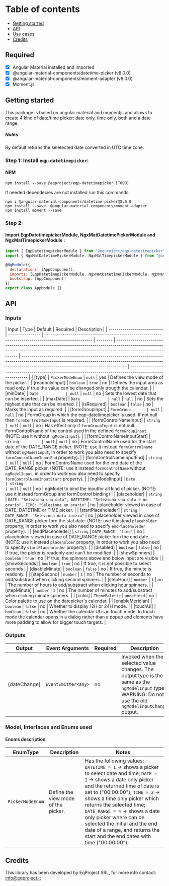 # Table of contents

- [Getting started](#getting-started)
- [API](#api)
- [Use cases](#use-cases)
- [Credits](#credits)

## Required

- [x] Angular Material installed and imported
- [x] @angular-material-components/datetime-picker (v8.0.0)
- [x] @angular-material-components/moment-adapter (v8.0.0)
- [x] Moment.js

## Getting started

This package is based on angular material and momentjs and allows to create 4 kind of date/time picker: date only, time only, both and a date range.

##### Notes

By default returns the seletected date converted in UTC time zone.

### Step 1: Install `eqp-datetimepicker`:

#### NPM

```shell
npm install --save @eqproject/eqp-datetimepicker [TODO]
```

If needed dependecies are not installed run this commands:

```shell
npm i @angular-material-components/datetime-picker@8.0.0
npm install --save  @angular-material-components/moment-adapter
npm install moment --save
```

### Step 2:

#### Import EqpDatetimepickerModule, NgxMatDatetimePickerModule and NgxMatTimepickerModule :

```js
import { EqpDatetimepickerModule } from "@eqproject/eqp-datetimepicker";
import { NgxMatDatetimePickerModule, NgxMatTimepickerModule } from "@angular-material-components/datetime-picker";

@NgModule({
  declarations: [AppComponent],
  imports: [EqpDatetimepickerModule, NgxMatDatetimePickerModule, NgxMatTimepickerModule],
  bootstrap: [AppComponent]
})
export class AppModule {}
```

## API

### Inputs

| Input                       | Type             | Default                                                                                               | Required | Description                                                                                                                                                                               |
| --------------------------- | ---------------- | ----------------------------------------------------------------------------------------------------- | -------- | ----------------------------------------------------------------------------------------------------------------------------------------------------------------------------------------- | ---------------------------------------------------------------------------------------------------------------------------------------------------------------------------------------------------------------- | --------------------------------------------------------------------------------------------------------- |
| [type]                      | `PickerModeEnum` | `null`                                                                                                | yes      | Defines the view mode of the picker.                                                                                                                                                      |
| [readonlyInput]             | `boolean`        | `true`                                                                                                | no       | Defines the input area as read only. if true the value can be changed only trougth the calendar.                                                                                          |
| [minDate]                   | `Date            | null`                                                                                                 | `null`   | no                                                                                                                                                                                        | Sets the lowest date that can be inserted.                                                                                                                                                                       |
| [maxDate]                   | `Date            | null`                                                                                                 | `null`   | no                                                                                                                                                                                        | Sets the highest date that can be inserted.                                                                                                                                                                      |
| [isRequired]                | `boolean`        | `false`                                                                                               | no       | Marks the input as required.                                                                                                                                                              |
| [formGroupInput]            | `FormGroup       | null`                                                                                                 | `null`   | no                                                                                                                                                                                        | FormGroup in which the eqp-datetimepicker is used. If not null then `formControlNameInput` is required.                                                                                                          |
| [formControlNameInput]      | `string          | null`                                                                                                 | `null`   | no                                                                                                                                                                                        | Has effect only if `formGroupInput` is not null. FormControlName of the control used in the defined `formGroupInput`. (NOTE: use it without `ngModelInput`).                                                     |
| [formControlNameInputStart] | `string          | null`                                                                                                 | `null`   | no                                                                                                                                                                                        | FormControlName used for the start date of the DATE_RANGE picker. (NOTE: use it instead `formControlName` without `ngModelInput`, in order to work you also need to specify `formControlNameInputEnd` property). |
| [formControlNameInputEnd]   | `string          | null`                                                                                                 | `null`   | no                                                                                                                                                                                        | FormControlName used for the end date of the DATE_RANGE picker. (NOTE: use it instead `formControlName` without `ngModelInput`, in order to work you also need to specify `formControlNameInputStart` property). |
| [ngModelInput]              | `Date            | string                                                                                                | null`    | `null`                                                                                                                                                                                    | no                                                                                                                                                                                                               | ngModel to bind the inputfor all kind of picker. (NOTE: use it instead formGroup and formControl binding) |
| [placeholder]               | `string`         | `DATE: "Seleziona una data", DATETIME: "Seleziona una data e un orario", TIME: "Seleziona un orario"` | no       | placeholder viewed in case of DATE, DATETIME or TIME picker.                                                                                                                              |
| [startPlaceholeder]         | `string`         | `DATE_RANGE: "Seleziona data inizio"`                                                                 | no       | placeholder viewed in case of DATE_RANGE picker forn the stat date. (NOTE: use it instead `placeholder` property, in order to work you also need to specify `endPlaceholeder` property).  |
| [endPlaceholeder]           | `string`         | `DATE_RANGE: "fine"`                                                                                  | no       | placeholder viewed in case of DATE_RANGE picker forn the end date. (NOTE: use it instead `placeholder` property, in order to work you also need to specify `startPlaceholeder` property). |
| [disabled]                  | `boolean`        | `false`                                                                                               | no       | If true, the picker is readonly and can't be modified.                                                                                                                                    |
| [showSpinners]              | `boolean`        | `true`                                                                                                | no       | If true, the spinners above and below input are visible                                                                                                                                   |
| [showSeconds]               | `boolean`        | `true`                                                                                                | no       | If true, it is not possible to select seconds                                                                                                                                             |
| [disableMinute]             | `boolean`        | `false`                                                                                               | no       | If true, the minute is readonly.                                                                                                                                                          |
| [stepSecond]                | `number`         | `1`                                                                                                   | no       | The number of seconds to add/substract when clicking second spinners.                                                                                                                     |
| [stepHour]                  | `number`         | `1`                                                                                                   | no       | The number of hours to add/substract when clicking hour spinners.                                                                                                                         |
| [stepMinute]                | `number`         | `1`                                                                                                   | no       | The number of minutes to add/substract when clicking minute spinners.                                                                                                                     |
| [color]                     | `ThemePalette`   | `undefined`                                                                                           | no       | Color palette to use on the datepicker's calendar.                                                                                                                                        |
| [enableMeridian]            | `boolean`        | `false`                                                                                               | no       | Whether to display 12H or 24H mode.                                                                                                                                                       |
| [touchUi]                   | `boolean`        | `false`                                                                                               | no       | Whether the calendar UI is in touch mode. In touch mode the calendar opens in a dialog rather than a popup and elements have more padding to allow for bigger touch targets.              |

### Outputs

| Output       | Event Arguments     | Required | Description                                                                                                                                               |
| ------------ | ------------------- | -------- | --------------------------------------------------------------------------------------------------------------------------------------------------------- |
| (dateChange) | `EventEmitter<any>` | no       | Invoked when the selected value changes. The output type is the same as the `ngModelInput` type. WARNING: Do not use the old `ngModelInputChange` output. |

### Model, Interfaces and Enums used

#### Enums description

| EnumType         | Description                         | Notes                                                                                                                                                                                                                                                                                                                                                                                                                                |
| ---------------- | ----------------------------------- | ------------------------------------------------------------------------------------------------------------------------------------------------------------------------------------------------------------------------------------------------------------------------------------------------------------------------------------------------------------------------------------------------------------------------------------ |
| `PickerModeEnum` | Define the view mode of the picker. | Has the following values: `DATETIME = 1` -> shows a picker to select date and time; `DATE = 2` -> shows a date only picker and the returned time of date is set to ("00:00:00"); `TIME = 3` -> shows a time only picker which returns the selected time; `DATE_RANGE = 4` -> shows a date only picker where can be selected the initial and the end date of a range, and returns the start and the end dates with time ("00:00:00"); |

<!-- ## Use cases
### Use Example in class :

##### Notes
The following examples do not include the use of a form. To do so you need to create a form in the .ts file and use the above inputs to pass it to the directive.


CASE 1: Date and time mode
```html
    <eqp-datetimepicker [placeholder]="placeholder" [(ngModelInput)]="selectedDateTime" [UTCDate]="true" [isRequired]="true"
        [pickerMode]="pickerModeEnum.DATETIME" [disabled]="false" (ngModelInputChange)="onDateChange($event)">
    </eqp-datetimepicker>
```

```js
    import { PickerModeEnum } from '@eqproject/eqp-datetimepicker';

    selectedDateTime: Date; // or you can set it to any value (for example = new Date();)
    placeholder: string = "Select a date";
    pickerModeEnum = PickerModeEnum;

    onDateChange(event) {
        // TODO
    }
```

CASE 2: Date only picker
```html
    <eqp-datetimepicker [placeholder]="placeholder" [(ngModelInput)]="selectedDate" [UTCDate]="true" [isRequired]="true"
        [pickerMode]="pickerModeEnum.DATE" [disabled]="false" (ngModelInputChange)="onDateChange($event)">
    </eqp-datetimepicker>
```

```js
    import { PickerModeEnum } from '@eqproject/eqp-datetimepicker';

    selectedDate: Date; // or you can set it to any value (for example = new Date();)
    placeholder: string = "Select a date";
    pickerModeEnum = PickerModeEnum;

    onDateChange(event) {
        // TODO
    }
```

CASE 3: Time only picker
```html
    <eqp-datetimepicker [placeholder]="placeholder" [(ngModelInput)]="selectedTime" [timeType]="timeTypeEnum.STRING" [UTCDate]="true"
        [pickerMode]="pickerModeEnum.TIME" [isRequired]="true" (ngModelInputChange)="onDateChange($event)">
    </eqp-datetimepicker>
```

```js
    import { PickerModeEnum, TimeTypeEnum } from '@eqproject/eqp-datetimepicker';

    // You can choose from 3 different input types, try them:
    selectedTime: string = "23:59";
    // selectedTime: number = 1631807434670;
    // selectedTime: Date; // or you can set it to any value (for example = new Date();)
    placeholder: string = "Select a date";
    pickerModeEnum = PickerModeEnum;
    timeTypeEnum = TimeTypeEnum;

    onDateChange(event) {
        // TODO
    }
``` -->

## Credits

This library has been developed by EqProject SRL, for more info contact: info@eqproject.it

